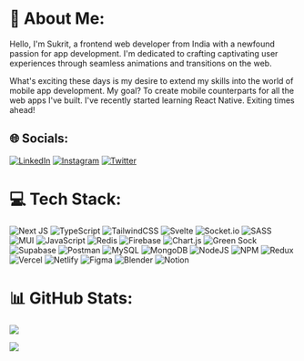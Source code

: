 # 💫 About Me:
Hello, I'm Sukrit, a frontend web developer from India with a newfound passion for app development. I'm dedicated to crafting captivating user experiences through seamless animations and transitions on the web.

What's exciting these days is my desire to extend my skills into the world of mobile app development. My goal? To create mobile counterparts for all the web apps I've built. I've recently started learning React Native. Exiting times ahead!

## 🌐 Socials:
[![LinkedIn](https://img.shields.io/badge/LinkedIn-%230077B5.svg?logo=linkedin&logoColor=white)](https://linkedin.com/in/sukrit-saha-b6117a242) [![Instagram](https://img.shields.io/badge/Instagram-%23E4405F.svg?logo=Instagram&logoColor=white)](https://instagram.com/sukrit_04) [![Twitter](https://img.shields.io/badge/Twitter-%231DA1F2.svg?logo=Twitter&logoColor=white)](https://twitter.com/SukritSaha11) 

# 💻 Tech Stack:
![Next JS](https://img.shields.io/badge/Next-black?style=for-the-badge&logo=next.js&logoColor=white) ![TypeScript](https://img.shields.io/badge/typescript-%23007ACC.svg?style=for-the-badge&logo=typescript&logoColor=white) ![TailwindCSS](https://img.shields.io/badge/tailwindcss-%2338B2AC.svg?style=for-the-badge&logo=tailwind-css&logoColor=white) ![Svelte](https://img.shields.io/badge/svelte-%23f1413d.svg?style=for-the-badge&logo=svelte&logoColor=white) ![Socket.io](https://img.shields.io/badge/Socket.io-black?style=for-the-badge&logo=socket.io&badgeColor=010101) ![SASS](https://img.shields.io/badge/SASS-hotpink.svg?style=for-the-badge&logo=SASS&logoColor=white) ![MUI](https://img.shields.io/badge/MUI-%230081CB.svg?style=for-the-badge&logo=material-ui&logoColor=white) ![JavaScript](https://img.shields.io/badge/javascript-%23323330.svg?style=for-the-badge&logo=javascript&logoColor=%23F7DF1E) ![Redis](https://img.shields.io/badge/redis-%23DD0031.svg?style=for-the-badge&logo=redis&logoColor=white) ![Firebase](https://img.shields.io/badge/firebase-%23039BE5.svg?style=for-the-badge&logo=firebase) ![Chart.js](https://img.shields.io/badge/chart.js-F5788D.svg?style=for-the-badge&logo=chart.js&logoColor=white) ![Green Sock](https://img.shields.io/badge/green%20sock-88CE02?style=for-the-badge&logo=greensock&logoColor=white) ![Supabase](https://img.shields.io/badge/Supabase-3ECF8E?style=for-the-badge&logo=supabase&logoColor=white) ![Postman](https://img.shields.io/badge/Postman-FF6C37?style=for-the-badge&logo=postman&logoColor=white) ![MySQL](https://img.shields.io/badge/mysql-%2300f.svg?style=for-the-badge&logo=mysql&logoColor=white) ![MongoDB](https://img.shields.io/badge/MongoDB-%234ea94b.svg?style=for-the-badge&logo=mongodb&logoColor=white) ![NodeJS](https://img.shields.io/badge/node.js-6DA55F?style=for-the-badge&logo=node.js&logoColor=white) ![NPM](https://img.shields.io/badge/NPM-%23000000.svg?style=for-the-badge&logo=npm&logoColor=white) ![Redux](https://img.shields.io/badge/redux-%23593d88.svg?style=for-the-badge&logo=redux&logoColor=white) ![Vercel](https://img.shields.io/badge/vercel-%23000000.svg?style=for-the-badge&logo=vercel&logoColor=white) ![Netlify](https://img.shields.io/badge/netlify-%23000000.svg?style=for-the-badge&logo=netlify&logoColor=#00C7B7) ![Figma](https://img.shields.io/badge/figma-%23F24E1E.svg?style=for-the-badge&logo=figma&logoColor=white) ![Blender](https://img.shields.io/badge/blender-%23F5792A.svg?style=for-the-badge&logo=blender&logoColor=white) ![Notion](https://img.shields.io/badge/Notion-%23000000.svg?style=for-the-badge&logo=notion&logoColor=white)
# 📊 GitHub Stats:

![](https://github-readme-stats-sukrittt.vercel.app/api/top-langs/?username=Sukrittt&theme=dark&hide_border=false&include_all_commits=false&count_private=false&layout=compact)

[![](https://visitcount.itsvg.in/api?id=Sukrittt&icon=0&color=0)](https://visitcount.itsvg.in)

<!-- Proudly created with GPRM ( https://gprm.itsvg.in ) -->
